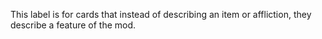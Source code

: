 This label is for cards that instead of describing an item or affliction, they describe a feature of the mod.